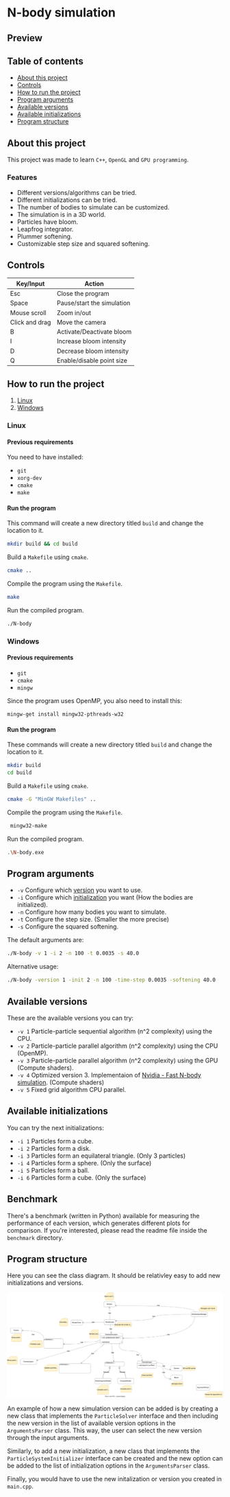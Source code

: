 
# N-body simulation

## Preview

## Table of contents
- [About this project](#about-this-project)  
- [Controls](#controls)  
- [How to run the project](#how-to-run-the-project)  
- [Program arguments](#program-arguments)  
- [Available versions](#available-versions)  
- [Available initializations](#available-initializations)  
- [Program structure](#program-structure)

## About this project  
This project was made to learn `C++`, `OpenGL` and `GPU programming`.

### Features
- Different versions/algorithms can be tried.
- Different initializations can be tried.
- The number of bodies to simulate can be customized.
- The simulation is in a 3D world.
- Particles have bloom.
- Leapfrog integrator.
- Plummer softening.
- Customizable step size and squared softening.

## Controls
| Key/Input      | Action                     |
|----------------|----------------------------|
| Esc            | Close the program          |
| Space          | Pause/start the simulation |
| Mouse scroll   | Zoom in/out                |
| Click and drag | Move the camera            |
| B              | Activate/Deactivate bloom  |
| I              | Increase bloom intensity   |
| D              | Decrease bloom intensity   |
| Q              | Enable/disable point size  |
  

## How to run the project

1. [Linux](#linux)
2. [Windows](#windows)

### Linux

#### Previous requirements
You need to have installed:
- `git`
- `xorg-dev`
- `cmake`
- `make`

#### Run the program 
This command will create a new directory titled `build` and change the location to it.
```bash
mkdir build && cd build
``` 
Build a `Makefile` using `cmake`.
```bash
cmake ..
```
Compile the program using the `Makefile`.
```bash
make
```
Run the compiled program.
```bash
./N-body
```

### Windows
#### Previous requirements
- `git`
- `cmake`
- `mingw`

Since the program uses OpenMP, you also need to install this:
```commandline
mingw-get install mingw32-pthreads-w32
```
#### Run the program
These commands will create a new directory titled `build` and change the location to it.
```bash
mkdir build 
cd build
``` 
Build a `Makefile` using `cmake`.
```bash
cmake -G "MinGW Makefiles" ..
```
Compile the program using the `Makefile`.
```bash
 mingw32-make
```

Run the compiled program.
```bash
.\N-body.exe  
```

## Program arguments
- `-v` Configure which [version](#available-versions) you want to use. 
- `-i` Configure which [initialization](#available-initializations) you want (How the bodies are initialized).
- `-n` Configure how many bodies you want to simulate. 
- `-t` Configure the step size. (Smaller the more precise)
- `-s` Configure the squared softening. 

The default arguments are:
```bash
./N-body -v 1 -i 2 -n 100 -t 0.0035 -s 40.0
```
Alternative usage:
```bash
./N-body -version 1 -init 2 -n 100 -time-step 0.0035 -softening 40.0
```

## Available versions
These are the available versions you can try:
- `-v 1` Particle-particle sequential algorithm (n^2 complexity) using the CPU.
- `-v 2` Particle-particle parallel algorithm (n^2 complexity) using the CPU (OpenMP).
- `-v 3` Particle-particle parallel algorithm (n^2 complexity) using the GPU (Compute shaders).
- `-v 4` Optimized version 3. Implementaion of [Nvidia - Fast N-body simulation](https://developer.nvidia.com/gpugems/gpugems3/part-v-physics-simulation/chapter-31-fast-n-body-simulation-cuda). (Compute shaders)
- `-v 5` Fixed grid algorithm CPU parallel.

## Available initializations
You can try the next initializations:
- `-i 1` Particles form a cube.
- `-i 2` Particles form a disk.
- `-i 3` Particles form an equilateral triangle. (Only 3 particles)
- `-i 4` Particles form a sphere. (Only the surface)
- `-i 5` Particles form a ball.
- `-i 6` Particles form a cube. (Only the surface)
## Benchmark
There's a benchmark (written in Python) available for measuring the performance of each version, which generates different plots for comparison. If you're interested, please read the readme file inside the `benchmark` directory.

## Program structure
Here you can see the class diagram. It should be relativley easy to add new initializations and versions.  

![Class diagram](media/classdiagram.svg.svg)


An example of how a new simulation version can be added is by creating a new class that implements the `ParticleSolver` interface and then including the new version in the list of available version options in the `ArgumentsParser` class. This way, the user can select the new version through the input arguments.   

Similarly, to add a new initialization, a new class that implements the `ParticleSystemInitializer` interface can be created and the new option can be added to the list of initialization options in the `ArgumentsParser` class.   

Finally, you would have to use the new initalization or version you created in `main.cpp`.





